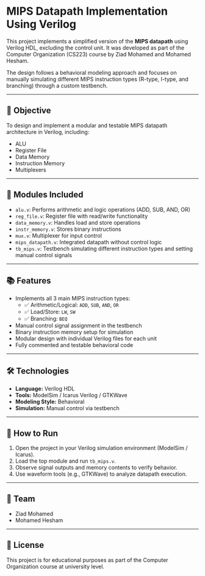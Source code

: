 # MIPS Datapath Implementation Using Verilog

This project implements a simplified version of the **MIPS datapath** using Verilog HDL, excluding the control unit. It was developed as part of the Computer Organization (CS223) course by Ziad Mohamed and Mohamed Hesham.

The design follows a behavioral modeling approach and focuses on manually simulating different MIPS instruction types (R-type, I-type, and branching) through a custom testbench.

---

## 🎯 Objective

To design and implement a modular and testable MIPS datapath architecture in Verilog, including:

- ALU
- Register File
- Data Memory
- Instruction Memory
- Multiplexers

---

## 🧩 Modules Included

- `alu.v`: Performs arithmetic and logic operations (ADD, SUB, AND, OR)
- `reg_file.v`: Register file with read/write functionality
- `data_memory.v`: Handles load and store operations
- `instr_memory.v`: Stores binary instructions
- `mux.v`: Multiplexer for input control
- `mips_datapath.v`: Integrated datapath without control logic
- `tb_mips.v`: Testbench simulating different instruction types and setting manual control signals

---

## 📚 Features

- Implements all 3 main MIPS instruction types:
  - ✅ Arithmetic/Logical: `ADD`, `SUB`, `AND`, `OR`
  - ✅ Load/Store: `LW`, `SW`
  - ✅ Branching: `BEQ`
- Manual control signal assignment in the testbench
- Binary instruction memory setup for simulation
- Modular design with individual Verilog files for each unit
- Fully commented and testable behavioral code

---

## 🛠 Technologies

- **Language:** Verilog HDL
- **Tools:** ModelSim / Icarus Verilog / GTKWave
- **Modeling Style:** Behavioral
- **Simulation:** Manual control via testbench

---

## 🚀 How to Run

1. Open the project in your Verilog simulation environment (ModelSim / Icarus).
2. Load the top module and run `tb_mips.v`.
3. Observe signal outputs and memory contents to verify behavior.
4. Use waveform tools (e.g., GTKWave) to analyze datapath execution.

---

## 👥 Team

- Ziad Mohamed  
- Mohamed Hesham

---

## 📜 License

This project is for educational purposes as part of the Computer Organization course at university level.
